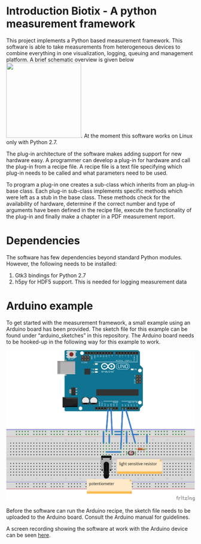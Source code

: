 # Introduction Biotix - A python measurement framework

This project implements a Python based measurement framework. This software is able to take measurements from heterogeneous devices to combine everything in one visualization, logging, queuing and management platform. A brief schematic overview is given below <img src="https://github.com/sohailc/measurix/blob/master/overview.png" width="200" height="200" />. At the moment this software works on Linux only with Python 2.7. 

The plug-in architecture of the software makes adding support for new hardware easy. A programmer can develop a plug-in for hardware and call the plug-in from a recipe file. A recipe file is a text file specifying which plug-in needs to be called and what parameters need to be used.

To program a plug-in one creates a sub-class which inherits from an plug-in base class. Each plug-in sub-class implements specific methods which were left as a stub in the base class. These methods check for the availability of hardware, determine if the correct number and type of arguments have been defined in the recipe file, execute the functionality of the plug-in and finally make a chapter in a PDF measurement report.

# Dependencies

The software has few dependencies beyond standard Python modules. However, the following needs to be installed:

1. Gtk3 bindings for Python 2.7
2. h5py for HDF5 support. This is needed for logging measurement data

# Arduino example

To get started with the measurement framework, a small example using an Arduino board has been provided. The sketch file for this example can be found under “arduino_sketches” in this repository.  The Arduino board needs to be hooked-up in the following way for this example to work. 

![alt text](https://github.com/sohailc/biotix/blob/master/docs/biotix_example_bb.png)

Before the software can run the Arduino recipe, the sketch file needs to be uploaded to the Arduino board. Consult the Arduino manual for guidelines. 

A screen recording showing the software at work with the Arduino device can be seen [here](http://sohailchatoor.com/measurement-automation/). 

